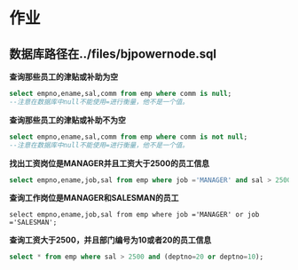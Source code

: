 # 作业

## 数据库路径在../files/bjpowernode.sql

**查询那些员工的津贴或补助为空**

~~~sql
select empno,ename,sal,comm from emp where comm is null;
--注意在数据库中null不能使用=进行衡量，他不是一个值。
~~~

**查询那些员工的津贴或补助不为空**

~~~sql
select empno,ename,sal,comm from emp where comm is not null;
--注意在数据库中null不能使用=进行衡量，他不是一个值。
~~~

**找出工资岗位是MANAGER并且工资大于2500的员工信息**

~~~sql
select empno,ename,job,sal from emp where job ='MANAGER' and sal > 2500;
~~~

**查询工作岗位是MANAGER和SALESMAN的员工**

~~~
select empno,ename,job,sal from emp where job ='MANAGER' or job ='SALESMAN';
~~~

**查询工资大于2500，并且部门编号为10或者20的员工信息**

~~~sql
select * from emp where sal > 2500 and (deptno=20 or deptno=10);
~~~

